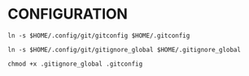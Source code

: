 # CONFIGURATION

    ln -s $HOME/.config/git/gitconfig $HOME/.gitconfig

    ln -s $HOME/.config/git/gitignore_global $HOME/.gitignore_global

    chmod +x .gitignore_global .gitconfig

